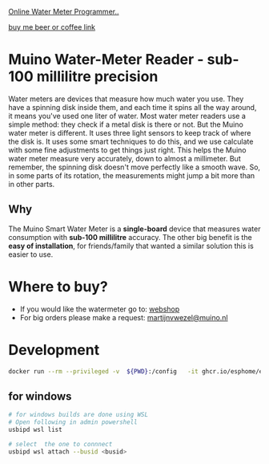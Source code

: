 <a href="https://martijnvwezel.github.io/watermeter-esphome/">Online Water Meter Programmer..</a> 

[buy me beer or coffee link](https://www.buymeacoffee.com/muino)

# Muino Water-Meter Reader - sub-100 millilitre precision
Water meters are devices that measure how much water you use. They have a spinning disk inside them, and each time it spins all the way around, it means you've used one liter of water. Most water meter readers use a simple method: they check if a metal disk is there or not. But the Muino water meter is different. It uses three light sensors to keep track of where the disk is. It uses some smart techniques to do this, and we use calculate with some fine adjustments to get things just right. This helps the Muino water meter measure very accurately, down to almost a millimeter. But remember, the spinning disk doesn't move perfectly like a smooth wave. So, in some parts of its rotation, the measurements might jump a bit more than in other parts.

## Why
The Muino Smart Water Meter is a **single-board** device that measures water consumption with **sub-100 millilitre** accuracy. The other big benefit is the **easy of installation**, for friends/family that wanted a similar solution this is easier to use.

# Where to buy?
* If you would like the watermeter go to: [webshop](https://www.tindie.com/products/muino/smart-water-meter-reader/)
* For big orders please make a request: [martijnvwezel@muino.nl](mailto:martijnvwezel@muino.nl)

# Development
``` bash
docker run --rm --privileged -v  ${PWD}:/config   -it ghcr.io/esphome/esphome run  --device=/dev/ttyACM0 "muino-water-meter-esp32.yaml"
```
## for windows
``` bash
# for windows builds are done using WSL
# Open following in admin powershell
usbipd wsl list

# select  the one to connnect
usbipd wsl attach --busid <busid>
```
